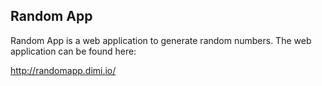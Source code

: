 Random App
---------

Random App is a web application to generate random numbers. The web application can be found here:

http://randomapp.dimi.io/